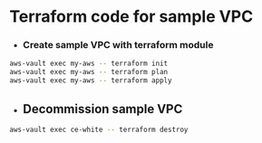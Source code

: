 # Terraform code for sample VPC

- ### Create sample VPC with terraform module

```bash
aws-vault exec my-aws -- terraform init
aws-vault exec my-aws -- terraform plan
aws-vault exec my-aws -- terraform apply
```

- ## Decommission sample VPC 

```bash
aws-vault exec ce-white -- terraform destroy
```

